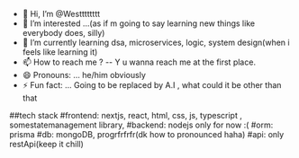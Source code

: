 - 👋 Hi, I’m @Westttttttt
- 👀 I’m interested ...(as if m going to say learning new things like everybody does, silly)
- 🌱 I’m currently learning dsa, microservices, logic, system design(when i feels like learning it)
- 📫 How to reach me ? -- Y u wanna reach me at the first place.
- 😄 Pronouns: ... he/him obviously
- ⚡ Fun fact: ... Going to be replaced by A.I , what could it be other than that

##tech stack
    #frontend: nextjs, react, html, css, js, typescript , somestatemanagement library,
    #backend: nodejs only for now :(
    #orm: prisma
    #db: mongoDB, progrfrfrfr(dk how to pronounced haha)
    #api: only restApi(keep it chill)

